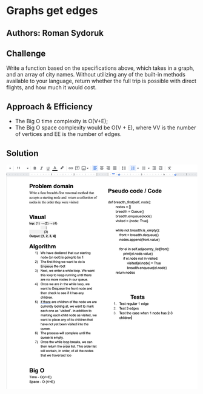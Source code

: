 # Graphs get edges

## Authors: Roman Sydoruk

## Challenge
Write a function based on the specifications above, which takes in a graph, and an array of city names. Without utilizing any of the built-in methods available to your language, return whether the full trip is possible with direct flights, and how much it would cost.


## Approach & Efficiency
* The Big O time complexity is O(V+E);
* The Big O space complexity would be  O(V + E), where VV is the number of vertices and EE is the number of edges.


    
## Solution
<img src="https://github.com/sydoruk89/python-data-structures-and-algorithms/blob/master/assets/graphs_breadth_first.png">